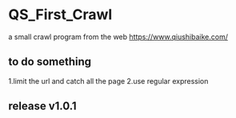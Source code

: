 # QS_First_Crawl
a small crawl program
from the web https://www.qiushibaike.com/
## to do something
1.limit the url and catch all the page
2.use regular expression 
## release v1.0.1
